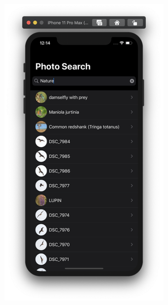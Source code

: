 ![Image](https://github.com/ankitbharti1994/SwiftUIPractice/blob/master/PhotoSearch/screenshot.png)
